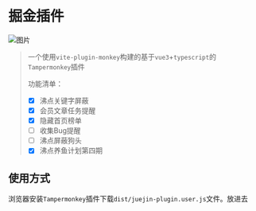 # 掘金插件

![图片](https://my-picture-bucket.oss-cn-hongkong.aliyuncs.com/img/4beeb90ec25f92e87ec5ab3f86cd4236.png)

> 一个使用`vite-plugin-monkey`构建的基于`vue3`+`typescript`的`Tampermonkey`插件
>
> 功能清单：
>
> + [x] 沸点关键字屏蔽
> + [x] 会员文章任务提醒
> + [x] 隐藏首页榜单
> + [ ] 收集Bug提醒
> + [ ] 沸点屏蔽狗头
> + [x] 沸点养鱼计划第四期

## 使用方式

浏览器安装`Tampermonkey`插件下载`dist/juejin-plugin.user.js`文件。放进去
